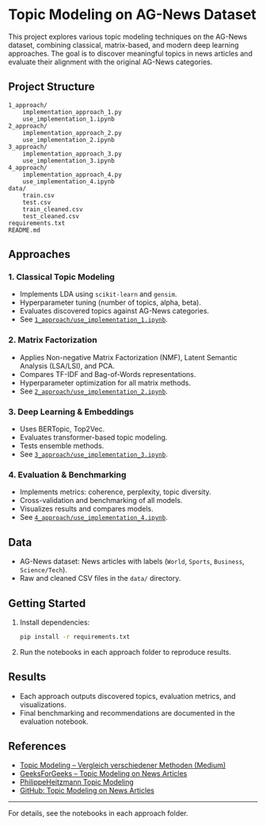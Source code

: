 # Topic Modeling on AG-News Dataset

This project explores various topic modeling techniques on the AG-News dataset, combining classical, matrix-based, and modern deep learning approaches. The goal is to discover meaningful topics in news articles and evaluate their alignment with the original AG-News categories.

## Project Structure

```
1_approach/
    implementation_approach_1.py
    use_implementation_1.ipynb
2_approach/
    implementation_approach_2.py
    use_implementation_2.ipynb
3_approach/
    implementation_approach_3.py
    use_implementation_3.ipynb
4_approach/
    implementation_approach_4.py
    use_implementation_4.ipynb
data/
    train.csv
    test.csv
    train_cleaned.csv
    test_cleaned.csv
requirements.txt
README.md
```

## Approaches

### 1. Classical Topic Modeling
- Implements LDA using `scikit-learn` and `gensim`.
- Hyperparameter tuning (number of topics, alpha, beta).
- Evaluates discovered topics against AG-News categories.
- See [`1_approach/use_implementation_1.ipynb`](1_approach/use_implementation_1.ipynb).

### 2. Matrix Factorization
- Applies Non-negative Matrix Factorization (NMF), Latent Semantic Analysis (LSA/LSI), and PCA.
- Compares TF-IDF and Bag-of-Words representations.
- Hyperparameter optimization for all matrix methods.
- See [`2_approach/use_implementation_2.ipynb`](2_approach/use_implementation_2.ipynb).

### 3. Deep Learning & Embeddings
- Uses BERTopic, Top2Vec.
- Evaluates transformer-based topic modeling.
- Tests ensemble methods.
- See [`3_approach/use_implementation_3.ipynb`](3_approach/use_implementation_3.ipynb).

### 4. Evaluation & Benchmarking
- Implements metrics: coherence, perplexity, topic diversity.
- Cross-validation and benchmarking of all models.
- Visualizes results and compares models.
- See [`4_approach/use_implementation_4.ipynb`](4_approach/use_implementation_4.ipynb).

## Data

- AG-News dataset: News articles with labels (`World`, `Sports`, `Business`, `Science/Tech`).
- Raw and cleaned CSV files in the `data/` directory.

## Getting Started

1. Install dependencies:
    ```sh
    pip install -r requirements.txt
    ```
2. Run the notebooks in each approach folder to reproduce results.

## Results

- Each approach outputs discovered topics, evaluation metrics, and visualizations.
- Final benchmarking and recommendations are documented in the evaluation notebook.

## References

- [Topic Modeling – Vergleich verschiedener Methoden (Medium)](https://towardsdatascience.com/topic-modeling-with-lsa-plsa-lda-nmf-bertopic-top2vec-a-comparison-5e6ce4b1e4a5/)
- [GeeksForGeeks – Topic Modeling on News Articles](https://www.geeksforgeeks.org/topic-modeling-on-news-articles-using-unsupervised-ml/)
- [PhilippeHeitzmann Topic Modeling](https://philippeheitzmann.com/2022/02/topic-modeling-in-python/)
- [GitHub: Topic Modeling on News Articles](https://github.com/SarangGami/Topic-modeling-on-News-Articles-Unsupervised-Learning)

---

For details, see the notebooks in each approach folder.